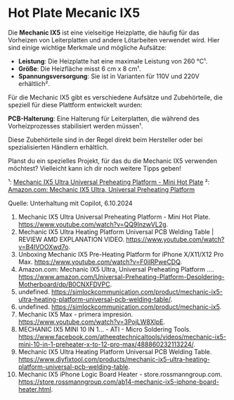 # Hot Plate Mecanic IX5


Die **Mechanic IX5** ist eine vielseitige Heizplatte, die häufig für das Vorheizen von Leiterplatten und andere Lötarbeiten verwendet wird. Hier sind einige wichtige Merkmale und mögliche Aufsätze:

- **Leistung**: Die Heizplatte hat eine maximale Leistung von 260 °C¹.
- **Größe**: Die Heizfläche misst 6 cm x 8 cm¹.
- **Spannungsversorgung**: Sie ist in Varianten für 110V und 220V erhältlich².

Für die Mechanic IX5 gibt es verschiedene Aufsätze und Zubehörteile, die speziell für diese Plattform entwickelt wurden:

**PCB-Halterung**: Eine Halterung für Leiterplatten, die während des Vorheizprozesses stabilisiert werden müssen¹.

Diese Zubehörteile sind in der Regel direkt beim Hersteller oder bei spezialisierten Händlern erhältlich. 

Planst du ein spezielles Projekt, für das du die Mechanic IX5 verwenden möchtest? Vielleicht kann ich dir noch weitere Tipps geben!

¹: [Mechanic IX5 Ultra Universal Preheating Platform - Mini Hot Plate](https://www.youtube.com/watch?v=QQ9InzwVL2g)
²: [Amazon.com: Mechanic IX5 Ultra, Universal Preheating Platform](https://www.amazon.com/Universal-Preheating-Platform-Desoldering-Motherboard/dp/B0CNXFDVPC)

Quelle: Unterhaltung mit Copilot, 6.10.2024
1) Mechanic IX5 Ultra Universal Preheating Platform - Mini Hot Plate. https://www.youtube.com/watch?v=QQ9InzwVL2g.
2) Mechanic IX5 Ultra Heating Platform Universal PCB Welding Table | REVIEW AMD EXPLANATION VIDEO. https://www.youtube.com/watch?v=B4IVOOXwd7o.
3) Unboxing Mechanic IX5 Pre-Heating Platform for iPhone X/X11/X12 Pro Max. https://www.youtube.com/watch?v=F0ilRPweCDQ.
4) Amazon.com: Mechanic IX5 Ultra, Universal Preheating Platform .... https://www.amazon.com/Universal-Preheating-Platform-Desoldering-Motherboard/dp/B0CNXFDVPC.
5) undefined. https://simlockcommunication.com/product/mechanic-ix5-ultra-heating-platform-universal-pcb-welding-table/.
6) undefined. https://simlockcommunication.com/product/mechanic-ix5.
7) Mechanic IX5 Max - primera impresión. https://www.youtube.com/watch?v=3PojLW8XlpE.
8) MECHANIC IX5 MINI 10 IN 1... - ATI - Micro Soldering Tools. https://www.facebook.com/atheeqtechnicaltools/videos/mechanic-ix5-mini-10-in-1-preheater-x-to-12-pro-max/488860232113224/.
9) Mechanic IX5 Ultra Heating Platform Universal PCB Welding Table. https://www.diyfixtool.com/products/mechanic-ix5-ultra-heating-platform-universal-pcb-welding-table.
10) Mechanic IX5 iPhone Logic Board Heater - store.rossmanngroup.com. https://store.rossmanngroup.com/ab14-mechanic-ix5-iphone-board-heater.html.
